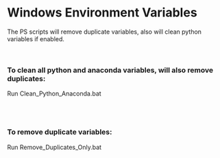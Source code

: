 # Windows Environment Variables

The PS scripts will remove duplicate variables, also will clean python variables if enabled.

<br>

### To clean all python and anaconda variables, will also remove duplicates:
Run Clean_Python_Anaconda.bat

<br/><br/>

### To remove duplicate variables:
Run Remove_Duplicates_Only.bat